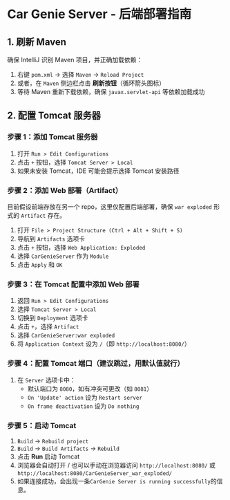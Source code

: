 
# Car Genie Server - 后端部署指南

## 1. 刷新 Maven

确保 IntelliJ 识别 Maven 项目，并正确加载依赖：

1.  右键 `pom.xml` → 选择 `Maven` → `Reload Project`
2.  或者，在 `Maven` 侧边栏点击 **刷新按钮**（循环箭头图标）
3.  等待 Maven 重新下载依赖，确保 `javax.servlet-api` 等依赖加载成功

## 2. 配置 Tomcat 服务器

### 步骤 1：添加 Tomcat 服务器

1.  打开 `Run > Edit Configurations`
2.  点击 `+` 按钮，选择 `Tomcat Server > Local`
3.  如果未安装 Tomcat，IDE 可能会提示选择 Tomcat 安装路径

### 步骤 2：添加 Web 部署（Artifact）

目前假设前端存放在另一个 repo，这里仅配置后端部署，确保 `war exploded` 形式的 `Artifact` 存在。

1.  打开 `File > Project Structure (Ctrl + Alt + Shift + S)`
2.  导航到 `Artifacts` 选项卡
3.  点击 `+` 按钮，选择 `Web Application: Exploded`
4.  选择 `CarGenieServer` 作为 `Module`
5.  点击 `Apply` 和 `OK`

### 步骤 3：在 Tomcat 配置中添加 Web 部署

1.  返回 `Run > Edit Configurations`
2.  选择 `Tomcat Server > Local`
3.  切换到 `Deployment` 选项卡
4.  点击 `+`，选择 `Artifact`
5.  选择 `CarGenieServer:war exploded`
6.  将 `Application Context` 设为 `/`（即 `http://localhost:8080/`）

### 步骤 4：配置 Tomcat 端口（建议跳过，用默认值就行）

1.  在 `Server` 选项卡中：
    -   默认端口为 `8080`，如有冲突可更改（如 `8081`）
    -   `On 'Update' action` 设为 `Restart server`
    -   `On frame deactivation` 设为 `Do nothing`

### 步骤 5：启动 Tomcat

1.  `Build` → `Rebuild project`
2.  `Build` → `Build Artifacts` → `Rebuild`
3.  点击 **Run** 启动 Tomcat
4.  浏览器会自动打开 / 也可以手动在浏览器访问 `http://localhost:8080/` 或 `http://localhost:8080/CarGenieServer_war_exploded/`
5.  如果连接成功，会出现一条`CarGenie Server is running successfully`的信息。